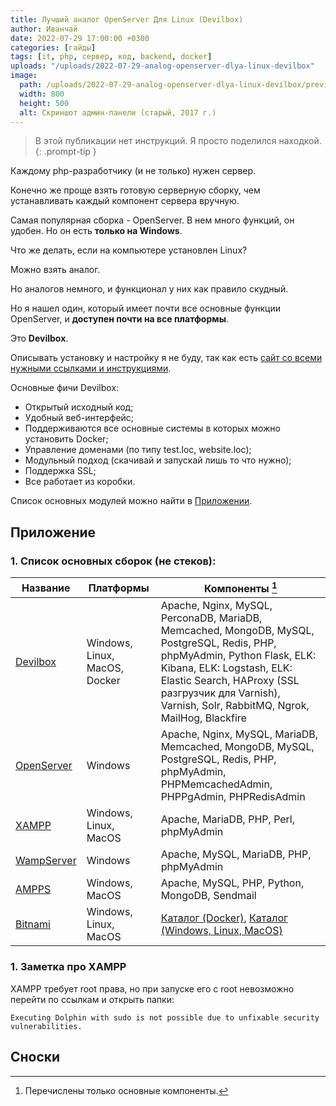 ```yaml
---
title: Лучший аналог OpenServer Для Linux (Devilbox)
author: Иванчай
date: 2022-07-29 17:00:00 +0300
categories: [гайды]
tags: [it, php, сервер, код, backend, docker]
uploads: "/uploads/2022-07-29-analog-openserver-dlya-linux-devilbox"
image:
  path: /uploads/2022-07-29-analog-openserver-dlya-linux-devilbox/preview.jpg
  width: 800
  height: 500
  alt: Скриншот админ-панели (старый, 2017 г.)
---
```


> В этой публикации нет инструкций. Я просто поделился находкой.
{: .prompt-tip }

Каждому php-разработчику (и не только) нужен сервер.

Конечно же проще взять готовую серверную сборку, чем устанавливать каждый компонент сервера вручную.

Самая популярная сборка - OpenServer. В нем много функций, он удобен. Но он есть **только на Windows**.

Что же делать, если на компьютере установлен Linux?

Можно взять аналог.

Но аналогов немного, и функционал у них как правило скудный.

Но я нашел один, который имеет почти все основные функции OpenServer, и **доступен почти на все платформы**.

Это **Devilbox**.

Описывать установку и настройку я не буду, так как есть [сайт со всеми нужными ссылками и инструкциями](http://devilbox.org/).

Основные фичи Devilbox:

- Открытый исходный код;
- Удобный веб-интерфейс;
- Поддерживаются все основные системы в которых можно установить Docker;
- Управление доменами (по типу test.loc, website.loc);
- Модульный подход (скачивай и запускай лишь то что нужно);
- Поддержка SSL;
- Все работает из коробки.

Список основных модулей можно найти в [Приложении](#приложение).

## Приложение

### 1. Список основных сборок (не стеков):

| Название                                  | Платформы                     | Компоненты [^1]                                                                                                                                                                                                                                                  |
| ----------------------------------------- | ----------------------------- | ---------------------------------------------------------------------------------------------------------------------------------------------------------------------------------------------------------------------------------------------------------------- |
| [Devilbox](http://devilbox.org/)          | Windows, Linux, MacOS, Docker | Apache, Nginx, MySQL, PerconaDB, MariaDB, Memcached, MongoDB, MySQL, PostgreSQL, Redis, PHP, phpMyAdmin, Python Flask, ELK: Kibana, ELK: Logstash, ELK: Elastic Search, HAProxy (SSL разгрузчик для Varnish), Varnish, Solr, RabbitMQ, Ngrok, MailHog, Blackfire |
| [OpenServer](https://ospanel.io/)         | Windows                       | Apache, Nginx, MySQL, MariaDB, Memcached, MongoDB, MySQL, PostgreSQL, Redis, PHP, phpMyAdmin, PHPMemcachedAdmin, PHPPgAdmin, PHPRedisAdmin                                                                                                                       |
| [XAMPP](https://www.apachefriends.org/)   | Windows, Linux, MacOS         | Apache, MariaDB, PHP, Perl, phpMyAdmin                                                                                                                                                                                                                           |
| [WampServer](https://www.wampserver.com/) | Windows                       | Apache, MySQL, MariaDB, PHP, phpMyAdmin                                                                                                                                                                                                                          |
| [AMPPS](https://www.ampps.com/)           | Windows, MacOS                | Apache, MySQL, PHP, Python, MongoDB, Sendmail                                                                                                                                                                                                                    |
| [Bitnami](https://bitnami.com/)           | Windows, Linux, MacOS         | [Каталог (Docker)](https://bitnami.com/stacks/containers), [Каталог (Windows, Linux, MacOS)](https://bitnami.com/stacks/installer)                                                                                                                               |

### 1. Заметка про XAMPP

XAMPP требует root права, но при запуске его с root невозможно перейти по ссылкам и открыть папки:

```
Executing Dolphin with sudo is not possible due to unfixable security vulnerabilities.
```

## Сноски

[^1]: Перечислены только основные компоненты.
